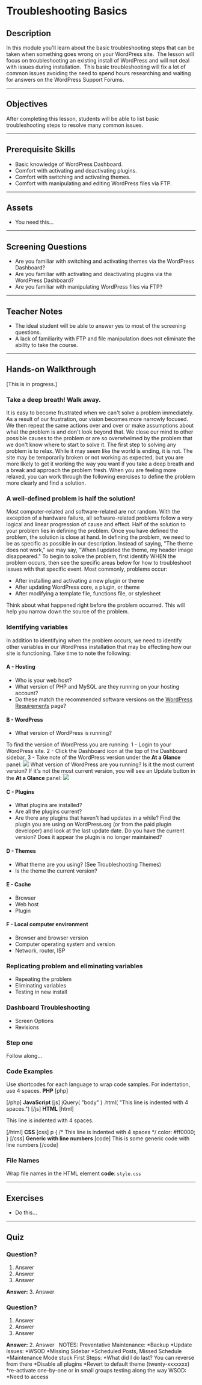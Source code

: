 # Troubleshooting Basics

## Description

In this module you'll learn about the basic troubleshooting steps that can be taken when something goes wrong on your WordPress site.  The lesson will focus on troubleshooting an existing install of WordPress and will not deal with issues during installation.  This basic troubleshooting will fix a lot of common issues avoiding the need to spend hours researching and waiting for answers on the WordPress Support Forums.

* * *

## Objectives

After completing this lesson, students will be able to list basic troubleshooting steps to resolve many common issues.

* * *

## Prerequisite Skills

*   Basic knowledge of WordPress Dashboard.
*   Comfort with activating and deactivating plugins.
*   Comfort with switching and activating themes.
*   Comfort with manipulating and editing WordPress files via FTP.

* * *

## Assets

*   You need this...

* * *

## Screening Questions

*   Are you familiar with switching and activating themes via the WordPress Dashboard?
*   Are you familiar with activating and deactivating plugins via the WordPress Dashboard?
*   Are you familiar with manipulating WordPress files via FTP?

* * *

## Teacher Notes

*   The ideal student will be able to answer yes to most of the screening questions.
*   A lack of familiarity with FTP and file manipulation does not eliminate the ability to take the course.

* * *

## Hands-on Walkthrough

[This is in progress.]

### Take a deep breath! Walk away.

It is easy to become frustrated when we can't solve a problem immediately. As a result of our frustration, our vision becomes more narrowly focused. We then repeat the same actions over and over or make assumptions about what the problem is and don't look beyond that. We close our mind to other possible causes to the problem or are so overwhelmed by the problem that we don't know where to start to solve it. The first step to solving any problem is to relax. While it may seem like the world is ending, it is not. The site may be temporarily broken or not working as expected, but you are more likely to get it working the way you want if you take a deep breath and a break and approach the problem fresh. When you are feeling more relaxed, you can work through the following exercises to define the problem more clearly and find a solution.

### A well-defined problem is half the solution!

Most computer-related and software-related are not random. With the exception of a hardware failure, all software-related problems follow a very logical and linear progression of cause and effect. Half of the solution to your problem lies in defining the problem. Once you have defined the problem, the solution is close at hand. In defining the problem, we need to be as specific as possible in our description. Instead of saying, "The theme does not work," we may say, "When I updated the theme, my header image disappeared." To begin to solve the problem, first identify WHEN the problem occurs, then see the specific areas below for how to troubleshoot issues with that specific event. Most commonly, problems occur:

*   After installing and activating a new plugin or theme
*   After updating WordPress core, a plugin, or theme
*   After modifying a template file, functions file, or stylesheet

Think about what happened right before the problem occurred. This will help you narrow down the source of the problem.

### Identifying variables

In addition to identifying when the problem occurs, we need to identify other variables in our WordPress installation that may be effecting how our site is functioning. Take time to note the following:

#### A - Hosting

*   Who is your web host?
*   What version of PHP and MySQL are they running on your hosting account?
*   Do these match the recommended software versions on the [WordPress Requirements](https://wordpress.org/about/requirements/) page?

#### B - WordPress

*   What version of WordPress is running?

To find the version of WordPress you are running: 1 - Login to your WordPress site. 2 - Click the Dashboard icon at the top of the Dashboard sidebar. 3 - Take note of the WordPress version under the **At a Glance** panel: ![](https://make.wordpress.org/training/files/2014/10/dashboard-at-a-glance.png) What version of WordPress are you running? Is it the most current version? If it's not the most current version, you will see an Update button in the **At a Glance** panel: ![](https://make.wordpress.org/training/files/2014/10/dashboard-at-a-glance-update-1.png)

#### C - Plugins

*   What plugins are installed?
*   Are all the plugins current?
*   Are there any plugins that haven't had updates in a while? Find the plugin you are using on WordPress.org (or from the paid plugin developer) and look at the last update date. Do you have the current version? Does it appear the plugin is no longer maintained?

#### D - Themes

*   What theme are you using? (See Troubleshooting Themes)
*   Is the theme the current version?

#### E - Cache

*   Browser
*   Web host
*   Plugin

#### F - Local computer environment

*   Browser and browser version
*   Computer operating system and version
*   Network, router, ISP

### Replicating problem and eliminating variables

*   Repeating the problem
*   Eliminating variables
*   Testing in new install

### Dashboard Troubleshooting

*   Screen Options
*   Revisions

### Step one

Follow along...

### Code Examples

Use shortcodes for each language to wrap code samples. For indentation, use 4 spaces. **PHP** [php] <p> <?php echo 'This line is indented with 4 spaces.'; ?> </p> [/php] **JavaScript** [js] jQuery( "body" ) .html( "This line is indented with 4 spaces.") [/js] **HTML** [html] <p> This line is indented with 4 spaces. </p> [/html] **CSS** [css] p { /* This line is indented with 4 spaces */ color: #ff0000; } [/css] **Generic with line numbers** [code] This is some generic code with line numbers [/code]

### File Names

Wrap file names in the HTML element **code**: `style.css`

* * *

## Exercises

*   Do this...

* * *

## Quiz

### Question?

1.  Answer
2.  Answer
3.  Answer

**Answer:** 3\. Answer

### Question?

1.  Answer
2.  Answer
3.  Answer

**Answer:** 2\. Answer   NOTES: Preventative Maintenance: *Backup *Update Issues: *WSOD *Missing Sidebar *Scheduled Posts, Missed Schedule *Maintenance Mode stuck First Steps: *What did I do last? You can reverse from there *Disable all plugins *Revert to default theme (twenty-xxxxxxx) *re-activate one-by-one or in small groups testing along the way WSOD: *Need to access
